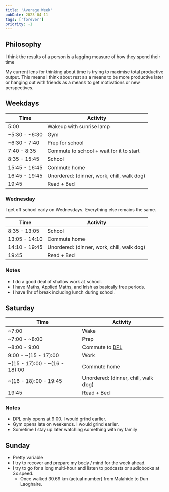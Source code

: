 ```yaml
---
title: 'Average Week'
pubDate: 2023-04-11
tags: ['forever']
priority: -1
---
```


## Philosophy

I think the results of a person is a lagging measure of how they spend their time

My current lens for thinking about time is trying to maximise total productive output. This means I think about rest as a means to be more productive later or hanging out with friends as a means to get motivations or new perspectives.

## Weekdays

| Time          | Activity                                   |
| ------------- | ------------------------------------------ |
| 5:00          | Wakeup with sunrise lamp                   |
| ~5:30 - ~6:30 | Gym                                        |
| ~6:30 - 7:40  | Prep for school                            |
| 7:40 - 8:35   | Commute to school + wait for it to start   |
| 8:35 - 15:45  | School                                     |
| 15:45 - 16:45 | Commute home                               |
| 16:45 - 19:45 | Unordered: (dinner, work, chill, walk dog) |
| 19:45         | Read + Bed                                 |

### Wednesday

I get off school early on Wednesdays. Everything else remains the same.

| Time          | Activity                                   |
| ------------- | ------------------------------------------ |
| 8:35 - 13:05  | School                                     |
| 13:05 - 14:10 | Commute home                               |
| 14:10 - 19:45 | Unordered: (dinner, work, chill, walk dog) |
| 19:45         | Read + Bed                                 |

### Notes

- I do a good deal of shallow work at school.
- I have Maths, Applied Maths, and Irish as basically free periods.
- I have 1hr of break including lunch during school.

## Saturday

| Time                          | Activity                                    |
| ----------------------------- | ------------------------------------------- |
| ~7:00                         | Wake                                        |
| ~7:00 - ~8:00                 | Prep                                        |
| ~8:00 - 9:00                  | Commute to [DPL](https://dogpatchlabs.com/) |
| 9:00 - ~(15 - 17):00          | Work                                        |
| ~(15 - 17):00 - ~(16 - 18):00 | Commute home                                |
| ~(16 - 18):00 - 19:45         | Unordered: (dinner, chill, walk dog)        |
| 19:45                         | Read + Bed                                  |

### Notes

- DPL only opens at 9:00. I would grind earlier.
- Gym opens late on weekends. I would grind earlier.
- Sometime I stay up later watching something with my family

## Sunday

- Pretty variable
- I try to recover and prepare my body / mind for the week ahead.
- I try to go for a long multi-hour and listen to podcasts or audiobooks at 3x speed.
  - Once walked 30.69 km (actual number) from Malahide to Dun Laoghaire.
